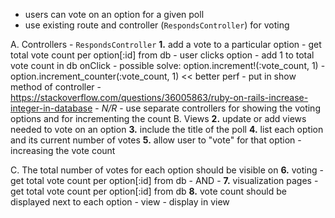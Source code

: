 - users can vote on an option for a given poll
- use existing route and controller (`RespondsController`) for voting

A. Controllers
    - `RespondsController`
        **1.** add a vote to a particular option
            - get total vote count per option[:id] from db
            - user clicks option
            - add 1 to total vote count in db onClick
                - possible solve: option.increment!(:vote_count, 1)
                    - option.increment_counter(:vote_count, 1) << better perf
                - put in show method of controller
                - https://stackoverflow.com/questions/36005863/ruby-on-rails-increase-integer-in-database
    - *N/R*
        -  use separate controllers for showing the voting options and for incrementing the count
B. Views
    **2.**      update or add views needed to vote on an option
    **3.**      include the title of the poll
    **4.**      list each option and its current number of votes
    **5.**      allow user to "vote" for that option - increasing the vote count

C. The total number of votes for each option should be visible on
    **6.**      voting
                - get total vote count per option[:id] from db
    - AND -
    **7.**      visualization pages
                - get total vote count per option[:id] from db
    **8.**      vote count should be displayed next to each option
                - view - display in view